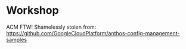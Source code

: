 # Workshop

ACM FTW!
Shamelessly stolen from:
https://github.com/GoogleCloudPlatform/anthos-config-management-samples


